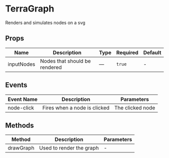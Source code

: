 # TerraGraph

Renders and simulates nodes on a svg

## Props

<!-- @vuese:TerraGraph:props:start -->

| Name       | Description                   | Type | Required | Default |
| ---------- | ----------------------------- | ---- | -------- | ------- |
| inputNodes | Nodes that should be rendered | —    | `true`   | -       |

<!-- @vuese:TerraGraph:props:end -->

## Events

<!-- @vuese:TerraGraph:events:start -->

| Event Name | Description                  | Parameters       |
| ---------- | ---------------------------- | ---------------- |
| node-click | Fires when a node is clicked | The clicked node |

<!-- @vuese:TerraGraph:events:end -->

## Methods

<!-- @vuese:TerraGraph:methods:start -->

| Method    | Description              | Parameters |
| --------- | ------------------------ | ---------- |
| drawGraph | Used to render the graph | -          |

<!-- @vuese:TerraGraph:methods:end -->
